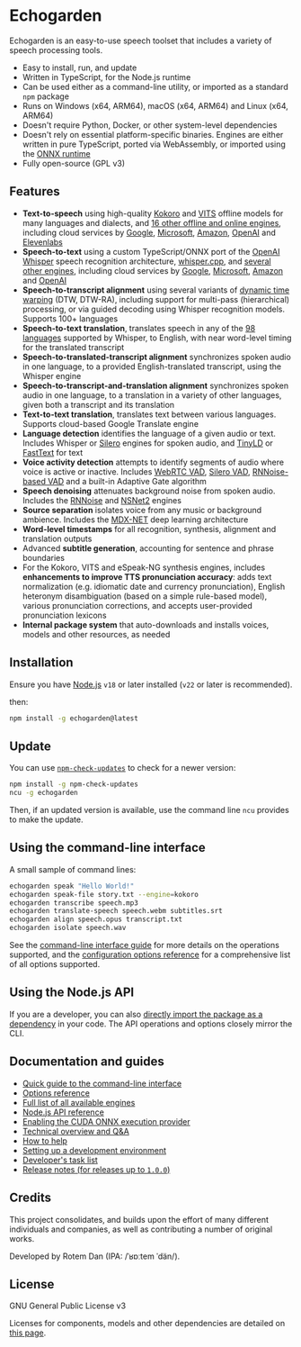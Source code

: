 # Echogarden

Echogarden is an easy-to-use speech toolset that includes a variety of speech processing tools.

* Easy to install, run, and update
* Written in TypeScript, for the Node.js runtime
* Can be used either as a command-line utility, or imported as a standard `npm` package
* Runs on Windows (x64, ARM64), macOS (x64, ARM64) and Linux (x64, ARM64)
* Doesn't require Python, Docker, or other system-level dependencies
* Doesn't rely on essential platform-specific binaries. Engines are either written in pure TypeScript, ported via WebAssembly, or imported using the [ONNX runtime](https://onnxruntime.ai/)
* Fully open-source (GPL v3)

## Features

* **Text-to-speech** using high-quality [Kokoro](https://github.com/hexgrad/kokoro) and [VITS](https://github.com/jaywalnut310/vits) offline models for many languages and dialects, and [16 other offline and online engines](docs/Engines.md), including cloud services by [Google](https://cloud.google.com/text-to-speech), [Microsoft](https://azure.microsoft.com/en-us/products/ai-services/text-to-speech/), [Amazon](https://aws.amazon.com/polly/), [OpenAI](https://platform.openai.com/) and [Elevenlabs](https://elevenlabs.io/)
* **Speech-to-text** using a custom TypeScript/ONNX port of the [OpenAI Whisper](https://openai.com/research/whisper) speech recognition architecture, [whisper.cpp](https://github.com/ggerganov/whisper.cpp), and [several other engines](docs/Engines.md), including cloud services by [Google](https://cloud.google.com/speech-to-text), [Microsoft](https://azure.microsoft.com/en-us/products/ai-services/speech-to-text/), [Amazon](https://aws.amazon.com/transcribe/) and [OpenAI](https://platform.openai.com/)
* **Speech-to-transcript alignment** using several variants of [dynamic time warping](https://en.wikipedia.org/wiki/Dynamic_time_warping) (DTW, DTW-RA), including support for multi-pass (hierarchical) processing, or via guided decoding using Whisper recognition models. Supports 100+ languages
* **Speech-to-text translation**, translates speech in any of the [98 languages](https://platform.openai.com/docs/guides/speech-to-text/supported-languages) supported by Whisper, to English, with near word-level timing for the translated transcript
* **Speech-to-translated-transcript alignment** synchronizes spoken audio in one language, to a provided English-translated transcript, using the Whisper engine
* **Speech-to-transcript-and-translation alignment** synchronizes spoken audio in one language, to a translation in a variety of other languages, given both a transcript and its translation
* **Text-to-text translation**, translates text between various languages. Supports cloud-based Google Translate engine
* **Language detection** identifies the language of a given audio or text. Includes Whisper or [Silero](https://github.com/snakers4/silero-vad/wiki/Other-Models) engines for spoken audio, and [TinyLD](https://www.npmjs.com/package/tinyld) or [FastText](https://github.com/facebookresearch/fastText) for text
* **Voice activity detection** attempts to identify segments of audio where voice is active or inactive. Includes [WebRTC VAD](https://github.com/dpirch/libfvad), [Silero VAD](https://github.com/snakers4/silero-vad), [RNNoise-based VAD](https://github.com/xiph/rnnoise) and a built-in Adaptive Gate algorithm
* **Speech denoising** attenuates background noise from spoken audio. Includes the [RNNoise](https://github.com/xiph/rnnoise) and [NSNet2](https://github.com/NeonGeckoCom/nsnet2-denoiser) engines
* **Source separation** isolates voice from any music or background ambience. Includes the [MDX-NET](https://github.com/kuielab/mdx-net) deep learning architecture
* **Word-level timestamps** for all recognition, synthesis, alignment and translation outputs
* Advanced **subtitle generation**, accounting for sentence and phrase boundaries
* For the Kokoro, VITS and eSpeak-NG synthesis engines, includes **enhancements to improve TTS pronunciation accuracy**: adds text normalization (e.g. idiomatic date and currency pronunciation), English heteronym disambiguation (based on a simple rule-based model), various pronunciation corrections, and accepts user-provided pronunciation lexicons
* **Internal package system** that auto-downloads and installs voices, models and other resources, as needed

## Installation

Ensure you have [Node.js](https://nodejs.org/) `v18` or later installed (`v22` or later is recommended).

then:
```bash
npm install -g echogarden@latest
```

## Update

You can use [`npm-check-updates`](https://www.npmjs.com/package/npm-check-updates) to check for a newer version:
```bash
npm install -g npm-check-updates
ncu -g echogarden
```
Then, if an updated version is available, use the command line `ncu` provides to make the update.

## Using the command-line interface

A small sample of command lines:
```bash
echogarden speak "Hello World!"
echogarden speak-file story.txt --engine=kokoro
echogarden transcribe speech.mp3
echogarden translate-speech speech.webm subtitles.srt
echogarden align speech.opus transcript.txt
echogarden isolate speech.wav
```

See the [command-line interface guide](docs/CLI.md) for more details on the operations supported, and the [configuration options reference](docs/Options.md) for a comprehensive list of all options supported.

## Using the Node.js API

If you are a developer, you can also [directly import the package as a dependency](docs/API.md) in your code. The API operations and options closely mirror the CLI.

## Documentation and guides

* [Quick guide to the command-line interface](docs/CLI.md)
* [Options reference](docs/Options.md)
* [Full list of all available engines](docs/Engines.md)
* [Node.js API reference](docs/API.md)
* [Enabling the CUDA ONNX execution provider](docs/CUDA.md)
* [Technical overview and Q&A](docs/Technical.md)
* [How to help](docs/Contributing.md)
* [Setting up a development environment](docs/Development.md)
* [Developer's task list](docs/Tasklist.md)
* [Release notes (for releases up to `1.0.0`)](docs/Releases.md)

## Credits

This project consolidates, and builds upon the effort of many different individuals and companies, as well as contributing a number of original works.

Developed by Rotem Dan (IPA: /ˈʁɒːtem ˈdän/).

## License

GNU General Public License v3

Licenses for components, models and other dependencies are detailed on [this page](docs/Licenses.md).
